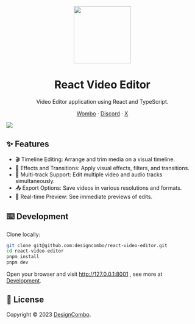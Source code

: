 <p align="center">
  <a href="https://github.com/lh-sn/react-video-editor">
    <img width="150px" height="150px" src="https://ik.imagekit.io/snapmotion/logo-preview-public.svg"/>
  </a>
</p>
<h1 align="center">React Video Editor</h1>

<div align="center">
  
Video Editor application using React and TypeScript.

<p align="center">
    <a href="https://github.com/lh-sn/react-video-editor">Wombo</a>
    ·  
    <a href="https://discord.gg/jrZs3wZyM5">Discord</a>
    ·  
    <a href="https://github.com/lh-sn/react-video-editor">X</a>
</p>
</div>

[![](https://ik.imagekit.io/snapmotion/preview-editor-2.png)](https://github.com/lh-sn/react-video-editor)

## ✨ Features

- 🎬 Timeline Editing: Arrange and trim media on a visual timeline.
- 🌟 Effects and Transitions: Apply visual effects, filters, and transitions.
- 🔀 Multi-track Support: Edit multiple video and audio tracks simultaneously.
- 📤 Export Options: Save videos in various resolutions and formats.
- 👀 Real-time Preview: See immediate previews of edits.

## ⌨️ Development

Clone locally:

```bash
git clone git@github.com:designcombo/react-video-editor.git
cd react-video-editor
pnpm install
pnpm dev
```

Open your browser and visit http://127.0.0.1:8001 , see more at [Development](https://github.com/lh-sn/react-video-editor/react-video-editor).

## 📝 License

Copyright © 2023 [DesignCombo](https://github.com/lh-sn/react-video-editor).
